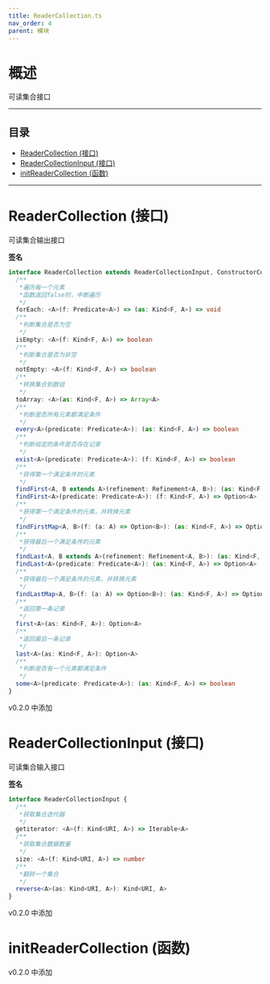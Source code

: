 ```yaml
---
title: ReaderCollection.ts
nav_order: 4
parent: 模块
---
```


# 概述

可读集合接口

---

<h2 class="text-delta">目录</h2>

- [ReaderCollection (接口)](#readercollection-%E6%8E%A5%E5%8F%A3)
- [ReaderCollectionInput (接口)](#readercollectioninput-%E6%8E%A5%E5%8F%A3)
- [initReaderCollection (函数)](#initreadercollection-%E5%87%BD%E6%95%B0)

---

# ReaderCollection (接口)

可读集合输出接口

**签名**

```ts
interface ReaderCollection extends ReaderCollectionInput, ConstructorCollection {
  /**
   *遍历每一个元素
   *函数返回false时，中断遍历
   */
  forEach: <A>(f: Predicate<A>) => (as: Kind<F, A>) => void
  /**
   *判断集合是否为空
   */
  isEmpty: <A>(f: Kind<F, A>) => boolean
  /**
   *判断集合是否为非空
   */
  notEmpty: <A>(f: Kind<F, A>) => boolean
  /**
   *转换集合到数组
   */
  toArray: <A>(as: Kind<F, A>) => Array<A>
  /**
   *判断是否所有元素都满足条件
   */
  every<A>(predicate: Predicate<A>): (as: Kind<F, A>) => boolean
  /**
   *判断给定的条件是否存在记录
   */
  exist<A>(predicate: Predicate<A>): (f: Kind<F, A>) => boolean
  /**
   *获得第一个满足条件的元素
   */
  findFirst<A, B extends A>(refinement: Refinement<A, B>): (as: Kind<F, A>) => Option<B>
  findFirst<A>(predicate: Predicate<A>): (f: Kind<F, A>) => Option<A>
  /**
   *获得第一个满足条件的元素，并转换元素
   */
  findFirstMap<A, B>(f: (a: A) => Option<B>): (as: Kind<F, A>) => Option<B>
  /**
   *获得最后一个满足条件的元素
   */
  findLast<A, B extends A>(refinement: Refinement<A, B>): (as: Kind<F, A>) => Option<B>
  findLast<A>(predicate: Predicate<A>): (as: Kind<F, A>) => Option<A>
  /**
   *获得最后一个满足条件的元素，并转换元素
   */
  findLastMap<A, B>(f: (a: A) => Option<B>): (as: Kind<F, A>) => Option<B>
  /**
   *返回第一条记录
   */
  first<A>(as: Kind<F, A>): Option<A>
  /**
   *返回最后一条记录
   */
  last<A>(as: Kind<F, A>): Option<A>
  /**
   *判断是否有一个元素都满足条件
   */
  some<A>(predicate: Predicate<A>): (as: Kind<F, A>) => boolean
}
```

v0.2.0 中添加

# ReaderCollectionInput (接口)

可读集合输入接口

**签名**

```ts
interface ReaderCollectionInput {
  /**
   *获取集合迭代器
   */
  getiterator: <A>(f: Kind<URI, A>) => Iterable<A>
  /**
   *获取集合数据数量
   */
  size: <A>(f: Kind<URI, A>) => number
  /**
   *翻转一个集合
   */
  reverse<A>(as: Kind<URI, A>): Kind<URI, A>
}
```

v0.2.0 中添加

# initReaderCollection (函数)

v0.2.0 中添加
